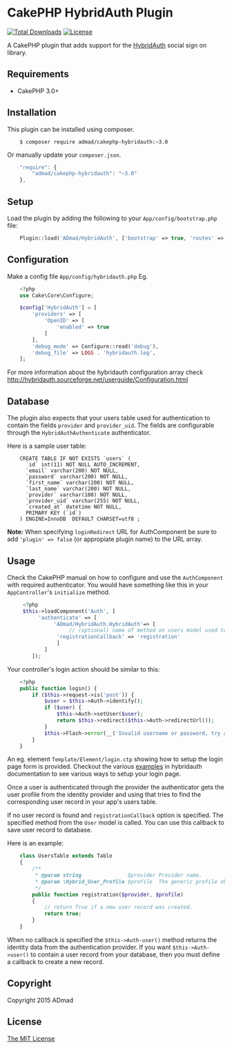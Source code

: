 CakePHP HybridAuth Plugin
=========================

[![Total Downloads](https://poser.pugx.org/admad/cakephp-hybridauth/downloads.svg)](https://packagist.org/packages/admad/cakephp-hybridauth.png)
[![License](https://poser.pugx.org/admad/cakephp-hybridauth/license.svg)](https://packagist.org/packages/admad/cakephp-hybridauth)

A CakePHP plugin that adds support for the [HybridAuth](http://hybridauth.sourceforge.net/) social sign on library.

Requirements
------------

* CakePHP 3.0+

Installation
------------

This plugin can be installed using composer.

```
    $ composer require admad/cakephp-hybridauth:~3.0
```

Or manually update your `composer.json`.

```JavaScript
    "require": {
        "admad/cakephp-hybridauth": "~3.0"
    },
```

Setup
-----

Load the plugin by adding the following to your `App/config/bootstrap.php` file:

```PHP
    Plugin::load('ADmad/HybridAuth', ['bootstrap' => true, 'routes' => true]);
```

Configuration
-------------

Make a config file `App/config/hybridauth.php`
Eg.

```PHP
	<?php
	use Cake\Core\Configure;

	$config['HybridAuth'] = [
		'providers' => [
			'OpenID' => [
				'enabled' => true
			]
		],
		'debug_mode' => Configure::read('debug'),
		'debug_file' => LOGS . 'hybridauth.log',
	];
```

For more information about the hybridauth configuration array check
http://hybridauth.sourceforge.net/userguide/Configuration.html

Database
--------

The plugin also expects that your users table used for authentication to contain
the fields `provider` and `provider_uid`. The fields are configurable through the
`HybridAuthAuthenticate` authenticator.

Here is a sample user table:

```MySQL
    CREATE TABLE IF NOT EXISTS `users` (
      `id` int(11) NOT NULL AUTO_INCREMENT,
      `email` varchar(200) NOT NULL,
      `password` varchar(200) NOT NULL,
      `first_name` varchar(200) NOT NULL,
      `last_name` varchar(200) NOT NULL,
      `provider` varchar(100) NOT NULL,
      `provider_uid` varchar(255) NOT NULL,
      `created_at` datetime NOT NULL,
      PRIMARY KEY (`id`)
    ) ENGINE=InnoDB  DEFAULT CHARSET=utf8 ;
```

__Note:__ When specifying `loginRedirect` URL for AuthComponent be sure to add
`'plugin' => false` (or appropiate plugin name) to the URL array.

Usage
-----
Check the CakePHP manual on how to configure and use the `AuthComponent` with
required authenticator. You would have something like this in your `AppController`'s `initialize` method.

```PHP
     <?php
     $this->loadComponent('Auth', [
          'authenticate' => [
               'ADmad/HybridAuth.HybridAuth'=> [
                    // (optional) name of method on users model used to create new records.
	            'registrationCallback' => 'registration' 
                ]
            ]
        ]);
```        

Your controller's login action should be similar to this:

```PHP
	<?php
	public function login() {
		if ($this->request->is('post')) {
			$user = $this->Auth->identify();
			if ($user) {
				$this->Auth->setUser($user);
				return $this->redirect($this->Auth->redirectUrl());
			}
			$this->Flash->error(__('Invalid username or password, try again'));
		}
	}
```	

An eg. element `Template/Element/login.ctp` showing how to setup the login page
form is provided. Checkout the various
[examples](http://hybridauth.sourceforge.net/userguide/Examples_and_Demos.html)
in hybridauth documentation to see various ways to setup your login page.

Once a user is authenticated through the provider the authenticator gets the user
profile from the identity provider and using that tries to find the corresponding
user record in your app's users table.

If no user record is found and `registrationCallback` option is specified. The 
specified method from the `User` model is called. You can use this callback to
save user record to database.

Here is an example:

```PHP
    class UsersTable extends Table
    {
        /**
         * @param string               $provider Provider name.
         * @param \Hybrid_User_Profile $profile  The generic profile object.
         */
        public function registration($provider, $profile)
        {
            // return True if a new user record was created.
            return true;
        }
    }
```

When no callback is specified the `$this->Auth-user()` method returns the identity data from the authentication provider.
If you want `$this->Auth->user()` to contain a user record from your database, then you must define a callback to create
a new record.

Copyright
---------

Copyright 2015 ADmad

License
-------

[The MIT License](http://opensource.org/licenses/mit-license.php)
